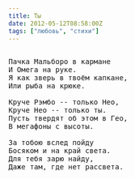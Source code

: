 ```yaml
---
title: Ты
date: 2012-05-12T08:58:00Z
tags: ["любовь", "стихи"]
---
```


<pre>

Пачка Мальборо в кармане
И Омега на руке.
Я как зверь в твоём капкане,
Или рыба на крюке.

Круче Рэмбо -- только Нео,
Круче Нео -- только ты.
Пусть твердят об этом в Гео,
В мегафоны с высоты.

За тобою вслед пойду
Босяком и на край света.
Для тебя зарю найду,
Даже там, где нет рассвета.




</pre>